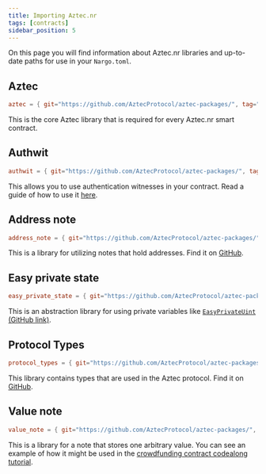 ```yaml
---
title: Importing Aztec.nr
tags: [contracts]
sidebar_position: 5
---
```


On this page you will find information about Aztec.nr libraries and up-to-date paths for use in your `Nargo.toml`.

## Aztec

```toml
aztec = { git="https://github.com/AztecProtocol/aztec-packages/", tag="v0.84.0", directory="noir-projects/aztec-nr/aztec" }
```

This is the core Aztec library that is required for every Aztec.nr smart contract.

## Authwit

```toml
authwit = { git="https://github.com/AztecProtocol/aztec-packages/", tag="v0.84.0", directory="noir-projects/aztec-nr/authwit"}
```

This allows you to use authentication witnesses in your contract. Read a guide of how to use it [here](../../guides/smart_contracts/writing_contracts/authwit.md).

## Address note

```toml
address_note = { git="https://github.com/AztecProtocol/aztec-packages/", tag="v0.84.0", directory="noir-projects/aztec-nr/address-note" }
```

This is a library for utilizing notes that hold addresses. Find it on [GitHub](https://github.com/AztecProtocol/aztec-packages/tree/master/noir-projects/aztec-nr/address-note/src).

## Easy private state

```toml
easy_private_state = { git="https://github.com/AztecProtocol/aztec-packages/", tag="v0.84.0", directory="noir-projects/aztec-nr/easy-private-state" }
```

This is an abstraction library for using private variables like [`EasyPrivateUint` (GitHub link)](https://github.com/AztecProtocol/aztec-packages/blob/6c20b45993ee9cbd319ab8351e2722e0c912f427/noir-projects/aztec-nr/easy-private-state/src/easy_private_state.nr#L17).

## Protocol Types

```toml
protocol_types = { git="https://github.com/AztecProtocol/aztec-packages/", tag="v0.84.0", directory="noir-projects/noir-protocol-circuits/crates/types"}
```

This library contains types that are used in the Aztec protocol. Find it on [GitHub](https://github.com/AztecProtocol/aztec-packages/tree/master/noir-projects/noir-protocol-circuits/crates/types/src).

## Value note

```toml
value_note = { git="https://github.com/AztecProtocol/aztec-packages/", tag="v0.84.0", directory="noir-projects/aztec-nr/value-note" }
```

This is a library for a note that stores one arbitrary value. You can see an example of how it might be used in the [crowdfunding contract codealong tutorial](../../tutorials/codealong/contract_tutorials/crowdfunding_contract.md).
